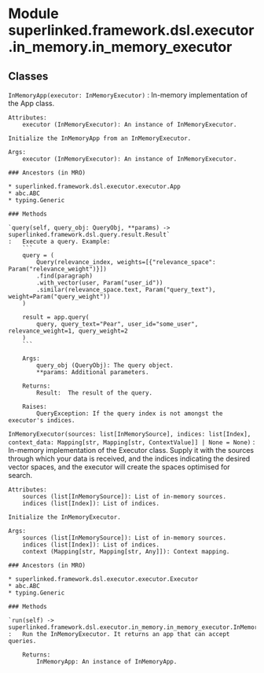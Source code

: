 Module superlinked.framework.dsl.executor.in_memory.in_memory_executor
======================================================================

Classes
-------

`InMemoryApp(executor: InMemoryExecutor)`
:   In-memory implementation of the App class.
    
    Attributes:
        executor (InMemoryExecutor): An instance of InMemoryExecutor.
    
    Initialize the InMemoryApp from an InMemoryExecutor.
    
    Args:
        executor (InMemoryExecutor): An instance of InMemoryExecutor.

    ### Ancestors (in MRO)

    * superlinked.framework.dsl.executor.executor.App
    * abc.ABC
    * typing.Generic

    ### Methods

    `query(self, query_obj: QueryObj, **params) ‑> superlinked.framework.dsl.query.result.Result`
    :   Execute a query. Example:
        ```
        query = (
            Query(relevance_index, weights=[{"relevance_space": Param("relevance_weight")}])
            .find(paragraph)
            .with_vector(user, Param("user_id"))
            .similar(relevance_space.text, Param("query_text"), weight=Param("query_weight"))
        )
        
        result = app.query(
            query, query_text="Pear", user_id="some_user", relevance_weight=1, query_weight=2
        )
        ```
        
        Args:
            query_obj (QueryObj): The query object.
            **params: Additional parameters.
        
        Returns:
            Result:  The result of the query.
        
        Raises:
            QueryException: If the query index is not amongst the executor's indices.

`InMemoryExecutor(sources: list[InMemorySource], indices: list[Index], context_data: Mapping[str, Mapping[str, ContextValue]] | None = None)`
:   In-memory implementation of the Executor class. Supply it with the sources through which
    your data is received, and the indices indicating the desired vector spaces, and the executor will
    create the spaces optimised for search.
    
    Attributes:
        sources (list[InMemorySource]): List of in-memory sources.
        indices (list[Index]): List of indices.
    
    Initialize the InMemoryExecutor.
    
    Args:
        sources (list[InMemorySource]): List of in-memory sources.
        indices (list[Index]): List of indices.
        context (Mapping[str, Mapping[str, Any]]): Context mapping.

    ### Ancestors (in MRO)

    * superlinked.framework.dsl.executor.executor.Executor
    * abc.ABC
    * typing.Generic

    ### Methods

    `run(self) ‑> superlinked.framework.dsl.executor.in_memory.in_memory_executor.InMemoryApp`
    :   Run the InMemoryExecutor. It returns an app that can accept queries.
        
        Returns:
            InMemoryApp: An instance of InMemoryApp.